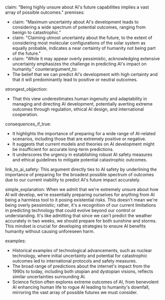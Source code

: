 claim: "Being highly unsure about AI's future capabilities implies a vast array of possible outcomes."
premises:
  - claim: "Maximum uncertainty about AI's development leads to considering a wide spectrum of potential outcomes, ranging from benign to catastrophic."
  - claim: "Claiming utmost uncertainty about the future, to the extent of considering most molecular configurations of the solar system as equally probable, indicates a near certainty of humanity not being part of the future."
  - claim: "While it may appear overly pessimistic, acknowledging extensive uncertainty emphasizes the challenge in predicting AI's impact on humanity."
counterargument_to:
  - The belief that we can predict AI's development with high certainty and that it will predominantly lead to positive or neutral outcomes.

strongest_objjection:
  - That this view underestimates human ingenuity and adaptability in managing and directing AI development, potentially averting extreme outcomes through regulation, ethical AI design, and international cooperation.

consequences_if_true:
  - It highlights the importance of preparing for a wide range of AI-related scenarios, including those that are extremely positive or negative.
  - It suggests that current models and theories on AI development might be insufficient for accurate long-term predictions.
  - It underscores the urgency in establishing robust AI safety measures and ethical guidelines to mitigate potential catastrophic outcomes.

link_to_ai_safety: This argument directly ties to AI safety by underlining the importance of preparing for the broadest possible spectrum of outcomes due to our current inability to predict AI's future impact accurately.

simple_explanation: When we admit that we're extremely unsure about how AI will develop, we're essentially preparing ourselves for anything from AI being a harmless tool to it posing existential risks. This doesn't mean we're being overly pessimistic; rather, it's a recognition of our current limitations in predicting technology that could evolve beyond our control or understanding. It's like admitting that since we can't predict the weather accurately in two weeks, we should prepare for both sunshine and storms. This mindset is crucial for developing strategies to ensure AI benefits humanity without causing unforeseen harm.

examples:
  - Historical examples of technological advancements, such as nuclear technology, where initial uncertainty and potential for catastrophic outcomes led to international protocols and safety measures.
  - The broad range of predictions about the internet's impact from the 1990s to today, including both utopian and dystopian visions, reflects similar uncertainties surrounding AI.
  - Science fiction often explores extreme outcomes of AI, from benevolent AI enhancing human life to rogue AI leading to humanity's downfall, mirroring the vast array of possible futures we must consider.